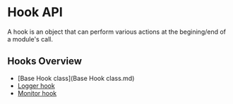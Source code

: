 # Hook API

A hook is an object that can perform various actions at the begining/end of a module's call.

## Hooks Overview

- [Base Hook class](Base Hook class.md)
- [Logger hook](Logger.md)
- [Monitor hook](Monitor.md)